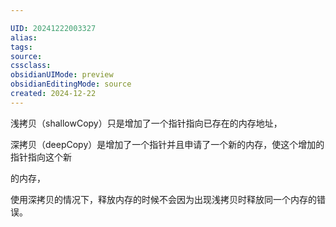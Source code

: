 ```yaml
---

UID: 20241222003327 
alias: 
tags: 
source: 
cssclass: 
obsidianUIMode: preview
obsidianEditingMode: source
created: 2024-12-22
---
```



浅拷贝（shallowCopy）只是增加了一个指针指向已存在的内存地址，

深拷贝（deepCopy）是增加了一个指针并且申请了一个新的内存，使这个增加的指针指向这个新

的内存，

使用深拷贝的情况下，释放内存的时候不会因为出现浅拷贝时释放同一个内存的错误。


